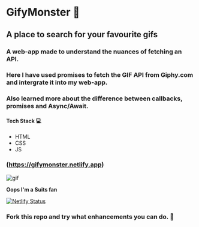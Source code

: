# GifyMonster  :japanese_ogre:
## A place to search for your favourite gifs
### A web-app made to understand the nuances of fetching an API. 
### Here I have used promises to fetch the GIF API from Giphy.com and intergrate it into my web-app.
### Also learned more about the difference between callbacks, promises and Async/Await.

#### Tech Stack  :computer:
* HTML
* CSS 
* JS 

### (https://gifymonster.netlify.app)  

![gif](demo/gifymonstercover.png)

**Oops I'm a Suits fan**

[![Netlify Status](https://api.netlify.com/api/v1/badges/27438277-48cd-4a3c-a74f-952a5a931ac1/deploy-status)](https://app.netlify.com/sites/gifymonster/deploys)



### Fork this repo and try what enhancements you can do. :trident:
